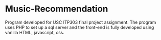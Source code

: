 # Music-Recommendation

Program developed for USC ITP303 final project assignment. The program uses PHP to set up a sql server and the front-end is fully developed using vanilla HTML, javascript, css.
